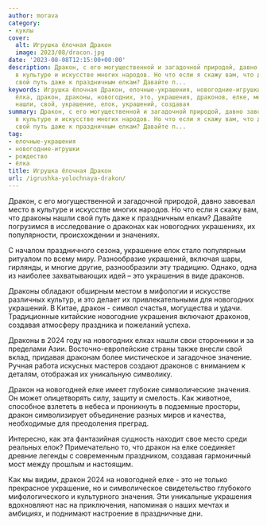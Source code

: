 ```yaml
---
author: morava
category:
- куклы
cover:
  alt: Игрушка ёлочная Дракон
  image: 2023/08/dracon.jpg
date: '2023-08-08T12:15:00+00:00'
description: Дракон, с его могущественной и загадочной природой, давно завоевал место
  в культуре и искусстве многих народов. Но что если я скажу вам, что драконы нашли
  свой путь даже к праздничным елкам? Давайте п...
keywords: Игрушка ёлочная Дракон, елочные-украшения, новогодние-игрушки, рождество,
  ёлка, дракон, драконы, новогодних, это, украшения, драконов, елке, место, искусстве,
  нашли, свой, украшение, елок, украшений, создавая
summary: Дракон, с его могущественной и загадочной природой, давно завоевал место
  в культуре и искусстве многих народов. Но что если я скажу вам, что драконы нашли
  свой путь даже к праздничным елкам? Давайте п...
tag:
- елочные-украшения
- новогодние-игрушки
- рождество
- ёлка
title: Игрушка ёлочная Дракон
url: /igrushka-yolochnaya-drakon/
---
```


Дракон, с его могущественной и загадочной природой, давно завоевал место в культуре и искусстве многих народов. Но что если я скажу вам, что драконы нашли свой путь даже к праздничным елкам? Давайте погрузимся в исследование о драконах как новогодних украшениях, их популярности, происхождении и значениях.

С началом праздничного сезона, украшение елок стало популярным ритуалом по всему миру. Разнообразие украшений, включая шары, гирлянды, и многие другие, разнообразили эту традицию. Однако, одна из наиболее захватывающих идей – это украшения в виде драконов.

Драконы обладают обширным местом в мифологии и искусстве различных культур, и это делает их привлекательными для новогодних украшений. В Китае, дракон \- символ счастья, могущества и удачи. Традиционные китайские новогодние украшения включают драконов, создавая атмосферу праздника и пожеланий успеха.

Драконы в 2024 году на новогодних елках нашли свои сторонники и за пределами Азии. Восточно-европейские страны также внесли свой вклад, придавая драконам более мистическое и загадочное значение. Ручная работа искусных мастеров создают драконов с вниманием к деталям, отображая их уникальную символику.

Дракон на новогодней елке имеет глубокие символические значения. Он может олицетворять силу, защиту и смелость. Как животное, способное взлететь в небеса и проникнуть в подземные просторы, дракон символизирует объединение разных миров и качества, необходимые для преодоления преград.

Интересно, как эта фантазийная сущность находит свое место среди реальных елок? Примечательно то, что дракон на елке соединяет древние легенды с современным праздником, создавая гармоничный мост между прошлым и настоящим.

Как мы видим, дракон 2024 на новогодней елке - это не только прекрасное украшение, но и символическое свидетельство глубокого мифологического и культурного значения. Эти уникальные украшения вдохновляют нас на приключения, напоминая о наших мечтах и амбициях, и поднимают настроение в праздничные дни.